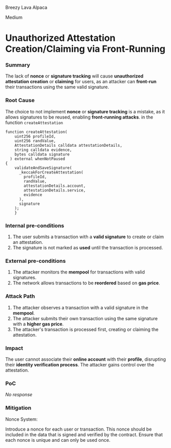 Breezy Lava Alpaca

Medium

# Unauthorized Attestation Creation/Claiming via Front-Running

### Summary

The lack of **nonce** or **signature tracking** will cause **unauthorized attestation creation** or **claiming** for users, as an attacker can **front-run** their transactions using the same valid signature.

### Root Cause

The choice to not implement **nonce** or **signature tracking** is a mistake, as it allows signatures to be reused, enabling **front-running attacks**.
in the function `createAttestation`  
```solidity
function createAttestation(
    uint256 profileId,
    uint256 randValue,
    AttestationDetails calldata attestationDetails,
    string calldata evidence,
    bytes calldata signature
  ) external whenNotPaused 
{
    validateAndSaveSignature(
      _keccakForCreateAttestation(
        profileId,
        randValue,
        attestationDetails.account,
        attestationDetails.service,
        evidence
      ),
      signature
    );
    }
```

### Internal pre-conditions

1. The user submits a transaction with a **valid signature** to create or claim an attestation.
2. The signature is not marked as **used** until the transaction is processed.


### External pre-conditions

1. The attacker monitors the **mempool** for transactions with valid signatures.
2. The network allows transactions to be **reordered** based on **gas price**.

### Attack Path

1. The attacker observes a transaction with a valid signature in the **mempool**.
2. The attacker submits their own transaction using the same signature with a **higher gas price**.
3. The attacker's transaction is processed first, creating or claiming the attestation.


### Impact

The user cannot associate their **online account** with their **profile**, disrupting their **identity verification process**. The attacker gains control over the attestation.

### PoC

_No response_

### Mitigation

Nonce System:

Introduce a nonce for each user or transaction. This nonce should be included in the data that is signed and verified by the contract. Ensure that each nonce is unique and can only be used once.
